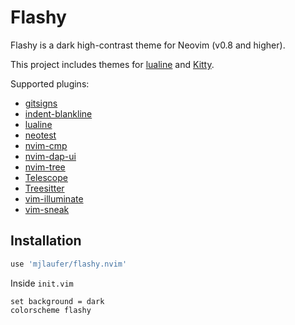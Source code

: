# Flashy

Flashy is a dark high-contrast theme for Neovim (v0.8 and higher).

This project includes themes for [lualine](https://github.com/nvim-lualine/lualine.nvim) and [Kitty](https://sw.kovidgoyal.net/kitty/).

Supported plugins:

-   [gitsigns](https://github.com/lewis6991/gitsigns.nvim)
-   [indent-blankline](https://github.com/lukas-reineke/indent-blankline.nvim)
-   [lualine](https://github.com/nvim-lualine/lualine.nvim)
-   [neotest](https://github.com/nvim-neotest/neotest)
-   [nvim-cmp](https://github.com/hrsh7th/nvim-cmp)
-   [nvim-dap-ui](https://github.com/rcarriga/nvim-dap-ui)
-   [nvim-tree](https://github.com/kyazdani42/nvim-tree.lua)
-   [Telescope](https://github.com/nvim-telescope/telescope.nvim)
-   [Treesitter](https://github.com/nvim-treesitter/nvim-treesitter)
-   [vim-illuminate](https://github.com/RRethy/vim-illuminate)
-   [vim-sneak](https://github.com/justinmk/vim-sneak)

## Installation

```lua
use 'mjlaufer/flashy.nvim'
```

Inside `init.vim`

```vim
set background = dark
colorscheme flashy
```
